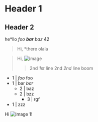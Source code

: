 # Header 1

## Header 2

   he\*llo  *foo **bar** 
baz* 42

> Hi, *there
> olala

> Hi, ![image](https://image.com)
> > 2nd *1st* line
> > 2nd _2nd_ line
> boom

- 1 | *foo* foo
- 1 | bar _bar_
  - 2 | baz
  - 2 | bzz
    - 3 | rgf
- 1 | zzz

Hi ![image](https://anchor.com) 1!
